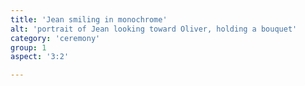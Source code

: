 ```yaml
---
title: 'Jean smiling in monochrome'
alt: 'portrait of Jean looking toward Oliver, holding a bouquet'
category: 'ceremony'
group: 1
aspect: '3:2'

---
```

